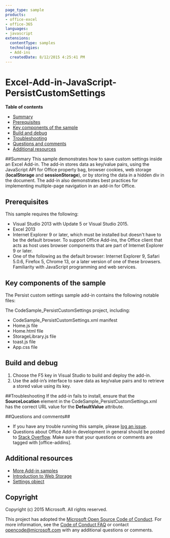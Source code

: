 ```yaml
---
page_type: sample
products:
- office-excel
- office-365
languages:
- javascript
extensions:
  contentType: samples
  technologies:
  - Add-ins
  createdDate: 8/12/2015 4:25:41 PM
---
```

# Excel-Add-in-JavaScript-PersistCustomSettings

**Table of contents**

* [Summary](#summary)
* [Prerequisites](#prerequisites)
* [Key components of the sample](#components)
* [Build and debug](#build)
* [Troubleshooting](#troubleshooting)
* [Questions and comments](#questions)
* [Additional resources](#additional-resources)

<a name="summary"></a>
##Summary
This sample demonstrates how to save custom settings inside an Excel Add-in. The add-in stores data as key/value pairs, using the JavaScript API for Office property bag, browser cookies, web storage (**localStorage** and **sessionStorage**), or by storing the data in a hidden div in the document. The add-in also demonstrates best practices for implementing multiple-page navigation in an add-in for Office.

<a name="prerequisites"></a>
## Prerequisites ##

This sample requires the following:

- Visual Studio 2013 with Update 5 or Visual Studio 2015.
- Excel 2013
- Internet Explorer 9 or later, which must be installed but doesn't have to be the default browser. To support Office Add-ins, the Office client that acts as host uses browser components that are part of Internet Explorer 9 or later.
- One of the following as the default browser: Internet Explorer 9, Safari 5.0.6, Firefox 5, Chrome 13, or a later version of one of these browsers.
 Familiarity with JavaScript programming and web services.

<a name="components"></a>
## Key components of the sample
The Persist custom settings sample add-in contains the following notable files:

The CodeSample_PersistCustomSettings project, including: 

- CodeSample_PersistCustomSettings.xml manifest
- Home.js file 
- Home.html file 
- StorageLibrary.js file 
- toast.js file 
- App.css file 

<a name="build"></a>
## Build and debug ##

1. Choose the F5 key in Visual Studio to build and deploy the add-in.
2. Use the add-in’s interface to save data as key/value pairs and to retrieve a stored value using its key. 

<a name="troubleshooting"></a>
##Troubleshooting
If the add-in fails to install, ensure that the  **SourceLocation** element in the CodeSample_PersistCustomSettings.xml has the correct URL value for the **DefaultValue** attribute.

<a name="questions"></a>
##Questions and comments##

- If you have any trouble running this sample, please [log an issue](https://github.com/OfficeDev/Excel-Add-in-JavaScript-PersistCustomSettings/issues).
- Questions about Office Add-in development in general should be posted to [Stack Overflow](http://stackoverflow.com/questions/tagged/office-addins). Make sure that your questions or comments are tagged with [office-addins].


<a name="additional-resources"></a>
## Additional resources ##

- [More Add-in samples](https://github.com/OfficeDev?utf8=%E2%9C%93&query=-Add-in)
- [Introduction to Web Storage ](http://msdn.microsoft.com/library/cc197062(VS.85).aspx)
- [Settings object ](http://msdn.microsoft.com/library/fp142179(v=office.15))

## Copyright
Copyright (c) 2015 Microsoft. All rights reserved.


This project has adopted the [Microsoft Open Source Code of Conduct](https://opensource.microsoft.com/codeofconduct/). For more information, see the [Code of Conduct FAQ](https://opensource.microsoft.com/codeofconduct/faq/) or contact [opencode@microsoft.com](mailto:opencode@microsoft.com) with any additional questions or comments.
